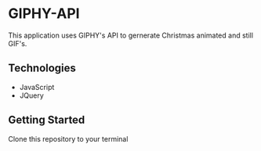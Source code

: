 # GIPHY-API
This application uses GIPHY's API to gernerate Christmas animated and still GIF's. 


## Technologies
- JavaScript
- JQuery

## Getting Started
Clone this repository to your terminal 
